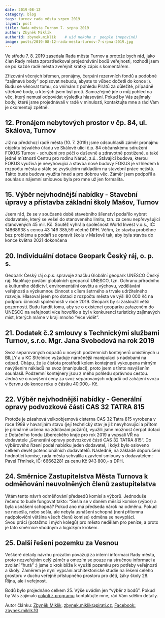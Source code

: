 ```yaml
---
date: 2019-08-12
category: blog
tags: turnov rada města srpen 2019
layout: post
title: Rada města Turnov 7. srpna 2019
author: Zbyněk Miklík
authorId: zbynek.miklik    # uid nekoho z _people (nepoviné)
image: posts/2019-08-12-rada-mesta-turnov-7-srpna-2019.jpg
---
```

Ve středu 7. 8. 2019 zasedala Rada města Turnov a protože bych rád, jako člen Rady města zprostředkoval projednávání bodů veřejnosti, rozhodl jsem se po každé radě města zveřejnit krátký zápis s komentářem.

Zřizování věcných břemen, pronájmy, čerpání rezervních fondů a podobné “zajímavé body” popisovat nebudu, abyste to vůbec dočetli do konce :). Budu se věnovat tomu, co vnímám z pohledu Pirátů za důležité, případně střetové body, u kterých jsem byl proti. Samozřejmě jde o můj pohled na věc, který nemusí odpovídat výsledku hlasování. Pokud by Vás zajímaly body, které jsme projednávali v radě v minulosti, kontaktujte mne a rád Vám je okomentuji zpětně.

## 12. Pronájem nebytových prostor v čp. 84, ul. Skálova, Turnov
Již na předchozí radě města (10. 7. 2019) jsme odsouhlasili záměr pronájmu objektu bývalého úřadu ve Skálově ulici č.p. 84 občanskému sdruženi FOKUS Turnov - sdružení pro péči o duševně a zdravotně postižené, a také jedné místnosti Centru pro rodinu Náruč, z.ú.. Stávající budova, kterou FOKUS využívá je nevyhovující a stavba nové budovy FOKUS je vzhledem k rozpočtu města a stále se zvyšujícím nákladům na stavební práce nejistá. Takto bude budova využita hned a pro dobrou věc. Záměr jsem podpořil a souhlas s nájemní smlouvou byla pro mne už jen formalita.

## 15. Výběr nejvhodnější nabídky - Stavební úpravy a přístavba základní školy Mašov, Turnov
Jsem rád, že se v současné době stavebního šílenství podařilo vybrat dodavatele, který se vešel do stanoveného limitu, tzn. za cenu nepřevyšující stanovených 45 mil. Kč. Soutěž vyhrála společnost World Invest v.o.s., IČ: 14868938 s cenou 43 146 385,59 včetně DPH. Věřím, že stavba proběhne bez problému a podaří se opravit školu v Mašově tak, aby byla stavba do konce května 2021 dokončena

## 20. Individuální dotace Geopark Český ráj, o. p. s.  
Geopark Český ráj o.p.s. spravuje značku Globální geopark UNESCO Český ráj. Naplňuje poslání globálních geoparků UNESCO, tzn. Ochranu přírodního a kulturního dědictví, enviromentální osvětu a výchovu, vzdělávání veřejnosti a výzkumnou činnost s cílem šetrného a trvale udržitelného rozvoje. Hlasoval jsem pro dotaci z rozpočtu města ve výši 80 000 Kč na podporu činnosti společnosti v roce 2019. Geopark by si zasloužil větší pozornosti. Budu fandit tomu, aby se o existenci geoparku zařazeném do UNESCO na veřejnosti více hovořilo a byl v konkurenci turisticky zajímavých míst, kterých máme v kraji mnoho “více vidět”.

## 21. Dodatek č.2 smlouvy s Technickými službami Turnov, s.r.o. Mgr. Jana Svobodová na rok 2019
Svoz separovaných odpadů u nových podzemních kontejnerů umístěných u BILLY a u KC Střelnice vyžaduje náročnější manipulaci s nádobami na odpad. Chápu, že je čistota prostředí kolem kontejnerů vykoupena mírným navýšením nákladů na svoz (manipulaci), proto jsem s tímto navýšením souhlasil. Podzemní kontejnery jsou z mého pohledu správnou cestou. Jedná se o navýšení ceny za svoz separovaných odpadů od zahájení svozu v červnu do konce roku o částku 40.000,-  Kč.

## 22. Výběr nejvhodnější nabídky - Generální opravy podvozkové části CAS 32 TATRA 815
Protože je zásahová velkoobjemová cisterna CAS 32 Tatra 815 vyrobena v roce 1989 v havarijním stavu (její technický stav je již nevyhovující a přitom je primárně určena na zdolávání požárů), využili jsme možnost čerpat dotaci z Dotačního fondu Libereckého kraje pro rok 2019 a vypsali VŘ na dodavatele „Generální opravy podvozkové části CAS  32 TATRA 815“. Do výběrového řízení podal nabídku jeden dodavatel, i když bylo osloveno celkem devět potencionálních dodavatelů. Následně, na základě doporučení hodnotící komise, rada města schválila uzavření smlouvy s dodavatelem: Pavel Třmínek, IČ: 66662281 za cenu Kč 943 800,- s DPH.

## 24. Směrnice Zastupitelstva Města Turnova k odměňování neuvolněných členů zastupitelstva
Vítám tento návrh odměňování předsedů komisí a výborů. Jednoduše řečeno to bude fungovat takto: “Sešla se v daném měsíci komise (výbor) a byla usnášení schopná? Pokud ano má předseda nárok na odměnu. Pokud se nesešla, nebo sešla, ale nebyla usnášení schopná (není přítomna nadpoloviční většina všech členů komise) odměna se nevyplácí.  
Svou práci (potažmo i mých kolegů) pro město nedělám pro peníze, a proto je tato směrnice vhodným a logickým krokem.

## 25. Další řešení pozemku za Vesnou
Veškeré detaily návrhu prozatím považuji za interní informaci Rady města, proto nezveřejním celý záměr a omezím se pouze na stručnou informaci a zvolání “hurá” :) jsme o krok blíže k využití pozemku pro potřeby veřejnosti a školy. Záměrem je nyní vypsání architektonické studie na řešení celého prostoru v duchu veřejně přístupného prostoru pro děti, žáky školy 28. Října, ale i veřejnost.

Bodů bylo projednáno celkem 25. Výše uvádím jen “výběr z bodů”. Pokud by Vás zajímalo  [cokoli z programu](/assets/pdf/Program_-RM_7_8_2019.pdf) kontaktujte mne, rád Vám sdělím detaily. 

Autor článku: [Zbyněk Miklík](/lide/zbynek-miklik/), [zbynek.miklik@pirati.cz](mailto:zbynek.miklik@pirati.cz), [Facebook: zbynek.miklik.10](https://www.facebook.com/zbynek.miklik.10)

